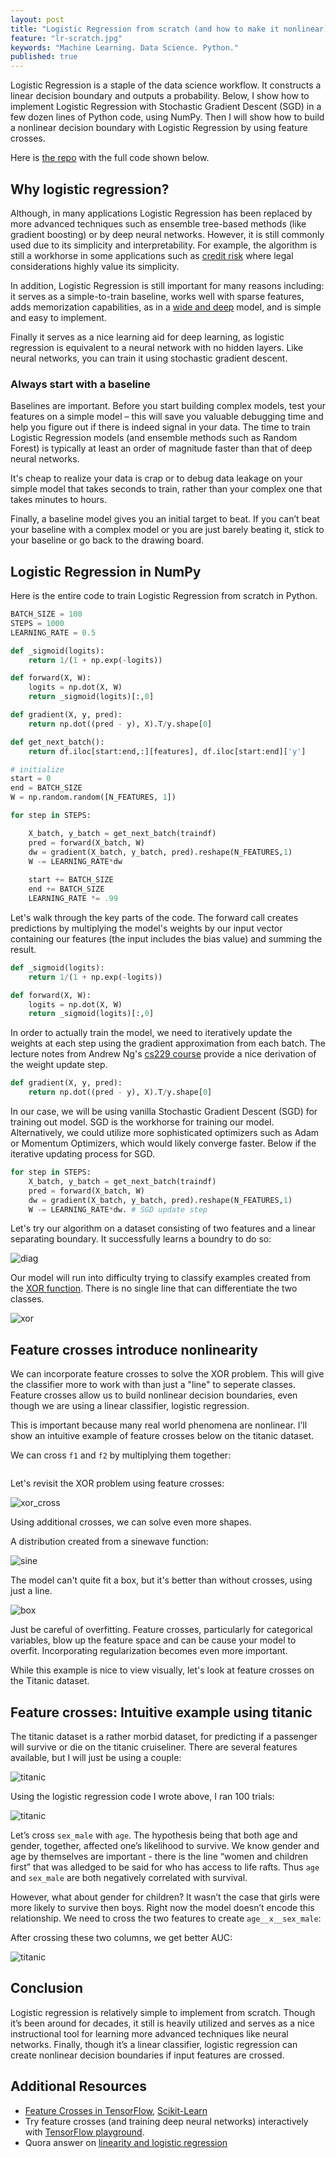 ```yaml
---
layout: post
title: "Logistic Regression from scratch (and how to make it nonlinear)"
feature: "lr-scratch.jpg"
keywords: "Machine Learning. Data Science. Python."
published: true
---
```


Logistic Regression is a staple of the data science workflow. It constructs a linear decision boundary and outputs a probability. Below, I show how to implement Logistic Regression with Stochastic Gradient Descent (SGD) in a few dozen lines of Python code, using NumPy. Then I will show how to build a nonlinear decision boundary with Logistic Regression by using feature crosses.

Here is [the repo](https://github.com/crawles/logistic-regression-from-scratch) with the full code shown below.


## Why logistic regression?
Although, in many applications Logistic Regression has been replaced by more advanced techniques such as ensemble tree-based methods (like gradient boosting) or by deep neural networks. However, it is still commonly used due to its simplicity and interpretability. For example, the algorithm is still a workhorse in some applications such as [credit risk](https://www.sciencedirect.com/science/article/pii/S1877050910002796) where legal considerations highly value its simplicity. 

In addition, Logistic Regression is still important for many reasons including: it serves as a simple-to-train baseline, works well with sparse features, adds memorization capabilities, as in a [wide and deep](https://ai.googleblog.com/2016/06/wide-deep-learning-better-together-with.html) model, and is simple and easy to implement.

Finally it serves as a nice learning aid for deep learning, as logistic regression is equivalent to a neural network with no hidden layers. Like neural networks, you can train it using stochastic gradient descent.

### Always start with a baseline

Baselines are important. Before you start building complex models, test your features on a simple model – this will save you valuable debugging time and help you figure out if there is indeed signal in your data.  The time to train Logistic Regression models (and ensemble methods such as Random Forest) is typically at least an order of magnitude faster than that of deep neural networks. 

It's cheap to realize your data is crap or to debug data leakage on your simple model that takes seconds to train, rather than your complex one that takes minutes to hours. 

Finally, a baseline model gives you an initial target to beat. If you can’t beat your baseline with a complex model or you are just barely beating it, stick to your baseline or go back to the drawing board.

## Logistic Regression in NumPy
Here is the entire code to train Logistic Regression from scratch in Python.

```python
BATCH_SIZE = 100
STEPS = 1000
LEARNING_RATE = 0.5

def _sigmoid(logits):
    return 1/(1 + np.exp(-logits))

def forward(X, W):
    logits = np.dot(X, W)
    return _sigmoid(logits)[:,0]

def gradient(X, y, pred):
    return np.dot((pred - y), X).T/y.shape[0]

def get_next_batch():
    return df.iloc[start:end,:][features], df.iloc[start:end]['y']

# initialize
start = 0
end = BATCH_SIZE
W = np.random.random([N_FEATURES, 1])

for step in STEPS:

    X_batch, y_batch = get_next_batch(traindf)
    pred = forward(X_batch, W)
    dw = gradient(X_batch, y_batch, pred).reshape(N_FEATURES,1) 
    W -= LEARNING_RATE*dw
    
    start += BATCH_SIZE
    end += BATCH_SIZE
    LEARNING_RATE *= .99
```

Let's walk through the key parts of the code. The forward call creates predictions by multiplying the model's weights by our input vector containing our features (the input includes the bias value) and summing the result.

```python
def _sigmoid(logits):
    return 1/(1 + np.exp(-logits))

def forward(X, W):
    logits = np.dot(X, W)
    return _sigmoid(logits)[:,0]
```

In order to actually train the model, we need to iteratively update the weights at each step using the gradient approximation from each batch. The lecture notes from Andrew Ng's [cs229 course](http://cs229.stanford.edu/notes/cs229-notes1.pdf) provide a nice derivation of the weight update step.

```python
def gradient(X, y, pred):
    return np.dot((pred - y), X).T/y.shape[0]
```

In our case, we will be using vanilla Stochastic Gradient Descent (SGD) for training out model. SGD is the workhorse for training our model. Alternatively, we could utilize more sophisticated optimizers such as Adam or Momentum Optimizers, which would likely converge faster.  Below if the iterative updating process for SGD.

```python
for step in STEPS:
    X_batch, y_batch = get_next_batch(traindf)
    pred = forward(X_batch, W)
    dw = gradient(X_batch, y_batch, pred).reshape(N_FEATURES,1) 
    W -= LEARNING_RATE*dw. # SGD update step
```

Let's try our algorithm on a dataset consisting of two features and a linear separating boundary. It successfully learns a boundry to do so:

![diag](https://github.com/crawles/logistic-regression-from-scratch/blob/master/results/diag.gif?raw=true)

Our model will run into difficulty trying to classify examples created from the [XOR function](https://en.wikipedia.org/wiki/Exclusive_or).  There is no single line that can differentiate the two classes.

![xor](https://github.com/crawles/logistic-regression-from-scratch/blob/master/results/xor.gif?raw=true)


## Feature crosses introduce nonlinearity

We can incorporate feature crosses to solve the XOR problem. This will give the classifier more to work with than just a "line" to seperate classes. Feature crosses allow us to build nonlinear decision boundaries, even though we are using a linear classifier, logistic regression.

This is important because many real world phenomena are nonlinear. I’ll show an intuitive example of feature crosses below on the titanic dataset. 

We can cross `f1` and `f2` by multiplying them together:

```df['f1f2'] = df['f1'] * df['f2']
```

Let's revisit the XOR problem using feature crosses:

![xor_cross](https://github.com/crawles/logistic-regression-from-scratch//blob/master/results/xor_cross.gif?raw=true)

Using additional crosses, we can solve even more shapes.

A distribution created from a sinewave function:

![sine](https://github.com/crawles/logistic-regression-from-scratch//blob/master/results/sine.gif?raw=true)

The model can't quite fit a box, but it's better than without crosses, using just a line.

![box](https://github.com/crawles/logistic-regression-from-scratch//blob/master/results/box.gif?raw=true)


Just be careful of overfitting. Feature crosses, particularly for categorical variables, blow up the feature space and can be cause your model to overfit. Incorporating regularization becomes even more important.

While this example is nice to view visually, let's look at feature crosses on the Titanic dataset.

## Feature crosses: Intuitive example using titanic
The titanic dataset is a rather morbid dataset, for predicting if a passenger will survive or die on the titanic cruiseliner. There are several features available, but I will just be using a couple:

![titanic](https://github.com/crawles/logistic-regression-from-scratch/blob/master/results/titanic.png?raw=true)

Using the logistic regression code I wrote above, I ran 100 trials:

![titanic](https://github.com/crawles/logistic-regression-from-scratch/blob/master/results/titanic_auc.png?raw=true)

Let’s cross `sex_male` with `age`. The hypothesis being that both age and gender, together, affected one’s likelihood to survive. We know gender and age by themselves are important - there is the line “women and children first” that was alledged to be said for who has access to life rafts. Thus `age` and `sex_male` are both negatively correlated with survival. 

However, what about gender for children? It wasn’t the case that girls were more likely to survive then boys.  Right now the model doesn’t encode this relationship. We need to cross the two features to create `age__x__sex_male`:

After crossing these two columns, we get better AUC:

![titanic](https://github.com/crawles/logistic-regression-from-scratch/blob/master/results/titanic_crossed_auc.png?raw=true)

## Conclusion

Logistic regression is relatively simple to implement from scratch. Though it’s been around for decades, it still is heavily utilized and serves as a nice instructional tool for learning more advanced techniques like neural networks. Finally, though it’s a linear classifier, logistic regression can create nonlinear decision boundaries if input features are crossed.


## Additional Resources
* [Feature Crosses in TensorFlow](https://www.tensorflow.org/api_docs/python/tf/feature_column/crossed_column), [Scikit-Learn](http://scikit-learn.org/stable/modules/generated/sklearn.preprocessing.PolynomialFeatures.html)
* Try feature crosses (and training deep neural networks) interactively with [TensorFlow playground](https://playground.tensorflow.org/#activation=tanh&batchSize=10&dataset=circle&regDataset=reg-plane&learningRate=0.03&regularizationRate=0&noise=0&networkShape=4,2&seed=0.23768&showTestData=false&discretize=false&percTrainData=50&x=true&y=true&xTimesY=false&xSquared=false&ySquared=false&cosX=false&sinX=false&cosY=false&sinY=false&collectStats=false&problem=classification&initZero=false&hideText=false).
* Quora answer on [linearity and logistic regression](https://www.quora.com/Why-is-logistic-regression-considered-a-linear-model)
